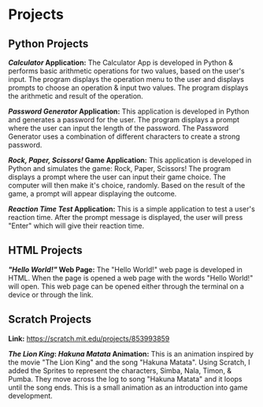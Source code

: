 # Projects

## Python Projects
 **_Calculator_ Application:** The Calculator App is developed in Python & performs basic arithmetic operations for two values, based on the user's input. The program displays the operation menu to the user and displays prompts to choose an operation & input two values. The program displays the arithmetic and result of the operation. 

 **_Password Generator_ Application:** This application is developed in Python and generates a password for the user. The program displays a prompt where the user can input the length of the password. The Password Generator uses a combination of different characters to create a strong password. 
  
  **_Rock, Paper, Scissors!_ Game Application:** This application is developed in Python and simulates the game: Rock, Paper, Scissors! The program displays a 
  prompt where the user can input their game choice. The computer will then make it's choice, randomly. Based on the result of the game, a prompt will 
  appear displaying the outcome. 

**_Reaction Time Test_ Application:** This is a simple application to test a user's reaction time. After the prompt message is displayed, the user will press "Enter" which will      give their reaction time. 


## HTML Projects
  **_"Hello World!"_ Web Page:** The "Hello World!" web page is developed in HTML. When the page is opened a web page with the words "Hello World!" will open. This web page can be opened either through the terminal on a device or through the link. 

## Scratch Projects
**Link:** https://scratch.mit.edu/projects/853993859   

**_The Lion King_: _Hakuna Matata_ Animation:** This is an animation inspired by the movie "The Lion King" and the song "Hakuna Matata". Using Scratch, I added the Sprites to represent the characters, Simba, Nala, Timon, & Pumba. They move across the log to song "Hakuna Matata" and it loops until the song ends. This is a small animation as an introduction into game development. 
  
